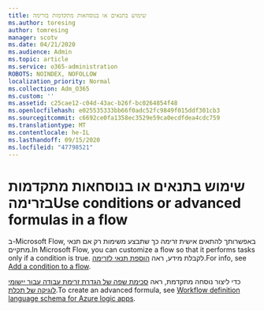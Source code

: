 ```yaml
---
title: שימוש בתנאים או בנוסחאות מתקדמות בזרימה
ms.author: toresing
author: tomresing
manager: scotv
ms.date: 04/21/2020
ms.audience: Admin
ms.topic: article
ms.service: o365-administration
ROBOTS: NOINDEX, NOFOLLOW
localization_priority: Normal
ms.collection: Adm_O365
ms.custom: ''
ms.assetid: c25cae12-c04d-43ac-b26f-bc0264854f48
ms.openlocfilehash: e025535333bb66f0adc52fc9849f015ddf301cb3
ms.sourcegitcommit: c6692ce0fa1358ec3529e59ca0ecdfdea4cdc759
ms.translationtype: MT
ms.contentlocale: he-IL
ms.lasthandoff: 09/15/2020
ms.locfileid: "47798521"
---
```

# <a name="use-conditions-or-advanced-formulas-in-a-flow"></a><span data-ttu-id="4e421-102">שימוש בתנאים או בנוסחאות מתקדמות בזרימה</span><span class="sxs-lookup"><span data-stu-id="4e421-102">Use conditions or advanced formulas in a flow</span></span>

<span data-ttu-id="4e421-103">ב-Microsoft Flow, באפשרותך להתאים אישית זרימה כך שתבצע משימות רק אם תנאי מתקיים.</span><span class="sxs-lookup"><span data-stu-id="4e421-103">In Microsoft Flow, you can customize a flow so that it performs tasks only if a condition is true.</span></span> <span data-ttu-id="4e421-104">לקבלת מידע, ראה [הוספת תנאי לזרימה](https://go.microsoft.com/fwlink/?linkid=872112).</span><span class="sxs-lookup"><span data-stu-id="4e421-104">For info, see [Add a condition to a flow](https://go.microsoft.com/fwlink/?linkid=872112).</span></span>
  
<span data-ttu-id="4e421-105">כדי ליצור נוסחה מתקדמת, ראה [סכימת שפה של הגדרת זרימת עבודה עבור יישומי לוגיקה של תכלת](https://aka.ms/logicexpressions).</span><span class="sxs-lookup"><span data-stu-id="4e421-105">To create an advanced formula, see [Workflow definition language schema for Azure logic apps](https://aka.ms/logicexpressions).</span></span>
  

